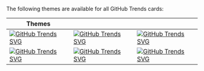 The following themes are available for all GitHub Trends cards:

| Themes                                                                                                                |                                                                                                                    |                                                                                                                            |
| --------------------------------------------------------------------------------------------------------------------- | ------------------------------------------------------------------------------------------------------------------ | -------------------------------------------------------------------------------------------------------------------------- |
| [![GitHub Trends SVG](https://api.githubtrends.io/user/svg/avgupta456/langs?theme=classic)]()  | [![GitHub Trends SVG](https://api.githubtrends.io/user/svg/avgupta456/langs?theme=dark)]()  | [![GitHub Trends SVG](https://api.githubtrends.io/user/svg/avgupta456/langs?theme=bright_lights)]() |
| [![GitHub Trends SVG](https://api.githubtrends.io/user/svg/avgupta456/langs?theme=rosettes)]() | [![GitHub Trends SVG](https://api.githubtrends.io/user/svg/avgupta456/langs?theme=ferns)]() | [![GitHub Trends SVG](https://api.githubtrends.io/user/svg/avgupta456/langs?theme=synthwaves)]()    |
